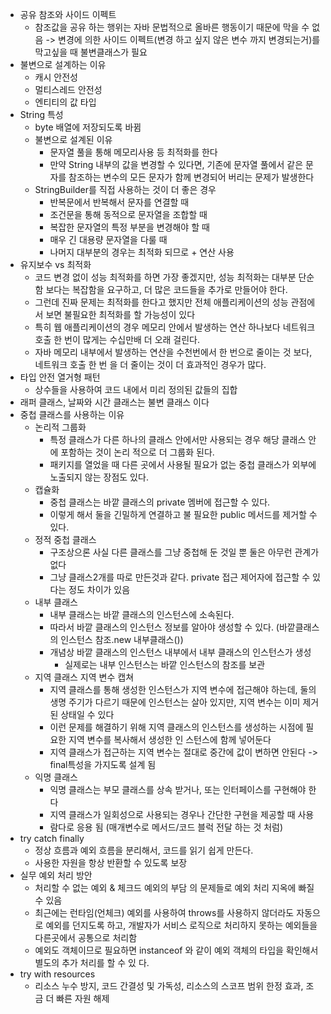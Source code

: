 - 공유 참조와 사이드 이펙트
    - 참조값을 공유 하는 행위는 자바 문법적으로 올바른 행동이기 때문에 막을 수 없음 -> 변경에 의한 사이드 이펙트(변경 하고 싶지 않은 변수 까지 변경되는거)를 막고싶을 때 불변클래스가 필요
- 불변으로 설계하는 이유
    - 캐시 안전성
    - 멀티스레드 안전성
    - 엔티티의 값 타입
- String 특성
    - byte 배열에 저장되도록 바뀜
    - 불변으로 설계된 이유
        - 문자열 풀을 통해 메모리사용 등 최적화를 한다
        - 만약 String 내부의 값을 변경할 수 있다면, 기존에 문자열 풀에서 같은 문자를 참조하는 변수의 모든 문자가
          함께 변경되어 버리는 문제가 발생한다
    - StringBuilder를 직접 사용하는 것이 더 좋은 경우
        - 반복문에서 반복해서 문자를 연결할 때
        - 조건문을 통해 동적으로 문자열을 조합할 때
        - 복잡한 문자열의 특정 부분을 변경해야 할 때
        - 매우 긴 대용량 문자열을 다룰 때
        - 나머지 대부분의 경우는 최적화 되므로 + 연산 사용
- 유지보수 vs 최적화
    - 코드 변경 없이 성능 최적화를 하면 가장 좋겠지만, 성능 최적화는 대부분 단순함 보다는 복잡함을 요구하고, 더
      많은 코드들을 추가로 만들어야 한다.
    - 그런데 진짜
      문제는 최적화를 한다고 했지만 전체 애플리케이션의 성능 관점에서 보면 불필요한 최적화를 할 가능성이 있다
    - 특히 웹 애플리케이션의 경우 메모리 안에서 발생하는 연산 하나보다 네트워크 호출 한 번이 많게는 수십만배 더
      오래 걸린다.
    - 자바 메모리 내부에서 발생하는 연산을 수천번에서 한 번으로 줄이는 것 보다, 네트워크 호출 한 번
      을 더 줄이는 것이 더 효과적인 경우가 많다.
- 타입 안전 열거형 패턴
  - 상수들을 사용하여 코드 내에서 미리 정의된 값들의 집합
- 래퍼 클래스, 날짜와 시간 클래스는 불변 클래스 이다
- 중첩 클래스를 사용하는 이유 
  - 논리적 그룹화
    - 특정 클래스가 다른 하나의 클래스 안에서만 사용되는 경우 해당 클래스 안에 포함하는 것이 논리
      적으로 더 그룹화 된다.
    - 패키지를 열었을 때 다른 곳에서 사용될 필요가 없는 중첩 클래스가 외부에 노출되지 않는
      장점도 있다.
  - 캡슐화
    - 중첩 클래스는 바깥 클래스의 private 멤버에 접근할 수 있다.
    - 이렇게 해서 둘을 긴밀하게 연결하고 불 필요한 public 메서드를 제거할 수 있다.
  - 정적 중첩 클래스
    - 구조상으론 사실 다른 클래스를 그냥 중첩해 둔 것일 뿐 둘은 아무런 관계가 없다
    - 그냥 클래스2개를 따로 만든것과 같다. private 접근 제어자에 접근할 수 있다는 정도 차이가 있음
  - 내부 클래스
    - 내부 클래스는 바깥 클래스의 인스턴스에 소속된다. 
    - 따라서 바깥 클래스의 인스턴스 정보를 알아야 생성할 수 있다. (바깥클래스의 인스턴스 참조.new 내부클래스())
    - 개념상 바깥 클래스의 인스턴스 내부에서 내부 클래스의 인스턴스가 생성
      - 실제로는 내부 인스턴스는 바깥 인스턴스의 참조를 보관
  - 지역 클래스 지역 변수 캡쳐
    - 지역 클래스를 통해 생성한 인스턴스가 지역 변수에 접근해야 하는데, 둘의 생명 주기가 다르기 때문에 인스턴스는 살아
      있지만, 지역 변수는 이미 제거된 상태일 수 있다
    - 이런 문제를 해결하기 위해 지역 클래스의 인스턴스를 생성하는 시점에 필요한 지역 변수를 복사해서 생성한 인
      스턴스에 함께 넣어둔다
    - 지역 클래스가 접근하는 지역 변수는 절대로 중간에 값이 변하면 안된다 -> final특성을 가지도록 설계 됨
  - 익명 클래스
    - 익명 클래스는 부모 클래스를 상속 받거나, 또는 인터페이스를 구현해야 한다
    - 지역 클래스가 일회성으로 사용되는 경우나 간단한 구현을 제공할 때 사용
    - 람다로 응용 됨 (매개변수로 메서드/코드 블럭 전달 하는 것 처럼)
- try catch finally
  - 정상 흐름과 예외 흐름을 분리해서, 코드를 읽기 쉽게 만든다.
  - 사용한 자원을 항상 반환할 수 있도록 보장
- 실무 예외 처리 방안
  - 처리할 수 없는 예외 & 체크드 예외의 부담 의 문제들로 예외 처리 지옥에 빠질 수 있음
  - 최근에는 런타임(언체크) 예외를 사용하여 throws를 사용하지 않더라도 자동으로 예외를 던지도록 하고, 개발자가 서비스 로직으로 처리하지 못하는 예외들을 다른곳에서 공통으로 처리함
  - 예외도 객체이므로 필요하면 instanceof 와 같이 예외 객체의 타입을 확인해서 별도의 추가 처리를 할 수 있
    다.
- try with resources
  - 리소스 누수 방지, 코드 간결성 및 가독성, 리소스의 스코프 범위 한정 효과, 조금 더 빠른 자원 해제
